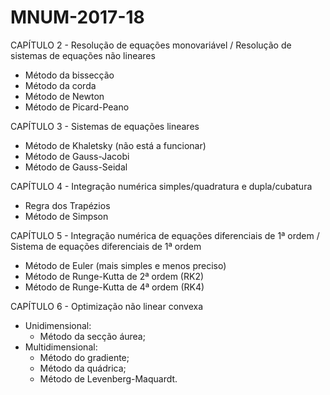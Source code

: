 # MNUM-2017-18
CAPÍTULO 2 - Resolução de equações monovariável / Resolução de sistemas de equações não lineares
- Método da bissecção
- Método da corda
- Método de Newton
- Método de Picard-Peano

CAPÍTULO 3 - Sistemas de equações lineares
- Método de Khaletsky (não está a funcionar)
- Método de Gauss-Jacobi
- Método de Gauss-Seidal

CAPÍTULO 4 - Integração numérica simples/quadratura e dupla/cubatura
- Regra dos Trapézios
- Método de Simpson

CAPÍTULO 5 - Integração numérica de equações diferenciais de 1ª ordem
/ Sistema de equações diferenciais de 1ª ordem
- Método de Euler (mais simples e menos preciso)
- Método de Runge-Kutta de 2ª ordem (RK2)
- Método de Runge-Kutta de 4ª ordem (RK4)

CAPÍTULO 6 - Optimização não linear convexa
- Unidimensional:
  - Método da secção áurea;
- Multidimensional:
  - Método do gradiente;
  - Método da quádrica;
  - Método de Levenberg-Maquardt.
